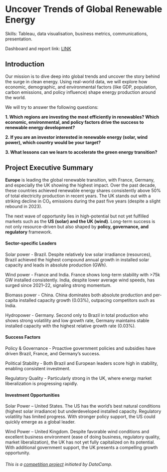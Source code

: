 # Uncover Trends of Global Renewable Energy
Skills: Tableau, data visualisation, business metrics, communications, presentation.

Dashboard and report link: [LINK](https://public.tableau.com/app/profile/jonathan.y.j/viz/RenewableEnergyTrendsAnalysis/RenewableEnergyAnalysisProject)

## Introduction
Our mission is to dive deep into global trends and uncover the story behind the surge in clean energy. Using real-world data, we will explore how economic, demographic, and environmental factors (like GDP, population, carbon emissions, and policy influence) shape energy production around the world.

We will try to answer the following questions:

**1. Which regions are investing the most efficiently in renewables? Which economic, environmental, and policy factors drive the success to renewable energy development?**

**2. If you are an investor interested in renewable energy (solar, wind power), which country would be your target?**

**3. What lessons can we learn to accelerate the green energy transition?**


## Project Executive Summary

**Europe** is leading the global renewable transition, with France, Germany, and especially the UK showing the highest impact. Over the past decade, these countries achieved renewable energy shares consistently above 50% of total electricity production in recent years. The UK stands out with a striking decline in CO₂ emissions during the past five years (despite a slight rebound in 2023).

The next wave of opportunity lies in high-potential but not yet fulfilled markets such as the **US (solar) and the UK (wind)**. Long-term success is not only resource-driven but also shaped by **policy, governance, and regulatory** framework.

#### Sector-specific Leaders
Solar power - Brazil.
Despite relatively low solar irradiance (resources), Brazil achieved the highest compound annual growth in installed solar capacity and leads in absolute production (GWh).

Wind power - France and India.
France shows long-term stability with >75k GW installed consistently. India, despite lower average wind speeds, has surged since 2021–22, signaling strong momentum.

Biomass power - China.
China dominates both absolute production and per-capita installed capacity growth (0.03%), outpacing competitors such as India.

Hydropower - Germany.
Second only to Brazil in total production who shows strong volatility and low growth rate, Germany maintains stable installed capacity with the highest relative growth rate (0.03%).

#### Success Factors

Policy & Governance - Proactive government policies and subsidies have driven Brazil, France, and Germany’s success.

Political Stability - Both Brazil and European leaders score high in stability, enabling consistent investment.

Regulatory Quality - Particularly strong in the UK, where energy market liberalization is progressing rapidly.

#### Investment Opportunities

Solar Power – United States.
The US has the world’s best natural conditions (highest solar irradiance) but underdeveloped installed capacity. Regulatory volatility has limited progress. With stronger policy support, the US could quickly emerge as a global leader.

Wind Power – United Kingdom.
Despite favorable wind conditions and excellent business environment (ease of doing business, regulatory quality, market liberalization), the UK has not yet fully capitalized on its potential. With additional government support, the UK presents a compelling growth opportunity.



###### This is a [competition project](https://app.datacamp.com/learn/competitions/powering-the-future-da) initiated by DataCamp.
